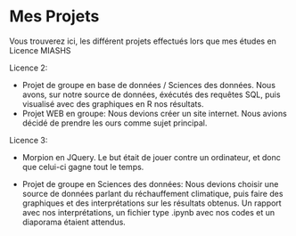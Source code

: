# Mes Projets
Vous trouverez ici, les différent projets effectués lors que mes études en Licence MIASHS

Licence 2:
- Projet de groupe en base de données / Sciences des données. 
Nous avons, sur notre source de données, éxécutés des requêtes SQL, puis visualisé avec des graphiques en R nos résultats.
- Projet WEB en groupe:
Nous devions créer un site internet. Nous avions décidé de prendre les ours comme sujet principal.

Licence 3: 
- Morpion en JQuery. 
Le but était de jouer contre un ordinateur, et donc que celui-ci gagne tout le temps. 

- Projet de groupe en Sciences des données:
Nous devions choisir une source de données parlant du réchauffement climatique, puis faire des graphiques et des interprétations sur les résultats obtenus.
Un rapport avec nos interprétations, un fichier type .ipynb avec nos codes et un diaporama étaient attendus. 


